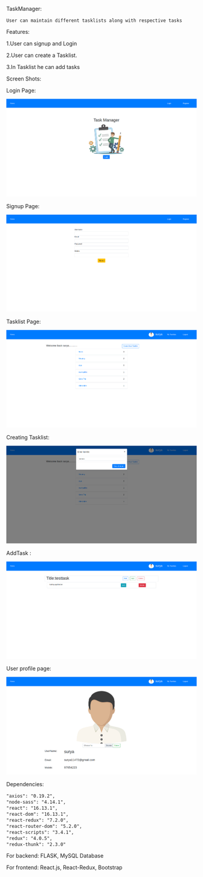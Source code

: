 TaskManager:

    User can maintain different tasklists along with respective tasks

Features:

1.User can signup and Login

2.User can create a Tasklist.

3.In Tasklist he can add tasks




Screen Shots:

Login Page:

![Login](https://github.com/suryakh/tasklist/blob/master/ScreenShots/Login.png)

Signup Page:

![signUp](https://github.com/suryakh/tasklist/blob/master/ScreenShots/Signup.png)

Tasklist Page:

![Tasklist](https://github.com/suryakh/tasklist/blob/master/ScreenShots/taskList.png)

Creating Tasklist:

![creating Tasklist](https://github.com/suryakh/tasklist/blob/master/ScreenShots/creatingTaskList.png)

AddTask :

![addTask](https://github.com/suryakh/tasklist/blob/master/ScreenShots/addingTasks.png)

User profile page:

![userprofile](https://github.com/suryakh/tasklist/blob/master/ScreenShots/userProfile.png)



Dependencies:

    "axios": "0.19.2",
    "node-sass": "4.14.1",
    "react": "16.13.1",
    "react-dom": "16.13.1",
    "react-redux": "7.2.0",
    "react-router-dom": "5.2.0",
    "react-scripts": "3.4.1",
    "redux": "4.0.5",
    "redux-thunk": "2.3.0"

For backend:
    FLASK,
    MySQL Database

For frontend:
    React.js,
    React-Redux,
    Bootstrap